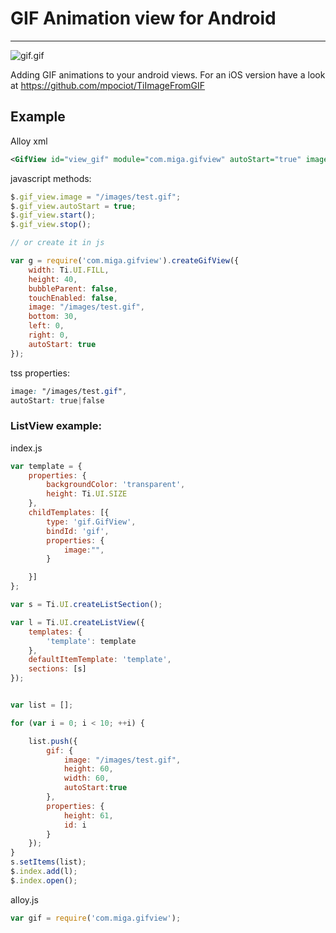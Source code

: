 # GIF Animation view for Android
---

![gif.gif](gif.gif)

Adding GIF animations to your android views. For an iOS version have a look at https://github.com/mpociot/TiImageFromGIF


## Example

Alloy xml

~~~xml
<GifView id="view_gif" module="com.miga.gifview" autoStart="true" image="/images/test.gif"/>
~~~

javascript methods:

~~~javascript
$.gif_view.image = "/images/test.gif";
$.gif_view.autoStart = true;
$.gif_view.start();
$.gif_view.stop();

// or create it in js

var g = require('com.miga.gifview').createGifView({
    width: Ti.UI.FILL,
    height: 40,
    bubbleParent: false,
    touchEnabled: false,
    image: "/images/test.gif",
    bottom: 30,
    left: 0,
    right: 0,
    autoStart: true
});

~~~

tss properties:

~~~css
image: "/images/test.gif",
autoStart: true|false 
~~~


### ListView example:

index.js
~~~javascript
var template = {
    properties: {
        backgroundColor: 'transparent',
        height: Ti.UI.SIZE
    },
    childTemplates: [{
        type: 'gif.GifView',
        bindId: 'gif',
        properties: {
            image:"",
        }

    }]
};

var s = Ti.UI.createListSection();

var l = Ti.UI.createListView({
    templates: {
        'template': template
    },
    defaultItemTemplate: 'template',
    sections: [s]
});


var list = [];

for (var i = 0; i < 10; ++i) {

    list.push({
        gif: {
            image: "/images/test.gif",
            height: 60,
            width: 60,
            autoStart:true
        },
        properties: {
            height: 61,
            id: i
        }
    });
}
s.setItems(list);
$.index.add(l);
$.index.open();
~~~

alloy.js
~~~javascript
var gif = require('com.miga.gifview');  
~~~
